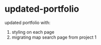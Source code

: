 # updated-portfolio

updated portfolio with:
1. styling on each page
2. migrating map search page from project 1
